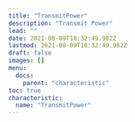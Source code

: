 ```yaml
---
title: "TransmitPower"
description: "Transmit Power"
lead: ""
date: 2021-08-09T18:32:49.982Z
lastmod: 2021-08-09T18:32:49.982Z
draft: false
images: []
menu:
  docs:
    parent: "characteristic"
toc: true
characteristic:
  name: "TransmitPower"
---
```

